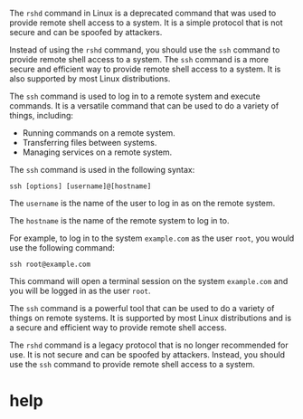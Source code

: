 The `rshd` command in Linux is a deprecated command that was used to provide remote shell access to a system. It is a simple protocol that is not secure and can be spoofed by attackers.

Instead of using the `rshd` command, you should use the `ssh` command to provide remote shell access to a system. The `ssh` command is a more secure and efficient way to provide remote shell access to a system. It is also supported by most Linux distributions.

The `ssh` command is used to log in to a remote system and execute commands. It is a versatile command that can be used to do a variety of things, including:

* Running commands on a remote system.
* Transferring files between systems.
* Managing services on a remote system.

The `ssh` command is used in the following syntax:

```
ssh [options] [username]@[hostname]
```

The `username` is the name of the user to log in as on the remote system.

The `hostname` is the name of the remote system to log in to.

For example, to log in to the system `example.com` as the user `root`, you would use the following command:

```
ssh root@example.com
```

This command will open a terminal session on the system `example.com` and you will be logged in as the user `root`.

The `ssh` command is a powerful tool that can be used to do a variety of things on remote systems. It is supported by most Linux distributions and is a secure and efficient way to provide remote shell access.

The `rshd` command is a legacy protocol that is no longer recommended for use. It is not secure and can be spoofed by attackers. Instead, you should use the `ssh` command to provide remote shell access to a system.



# help 

```

```
